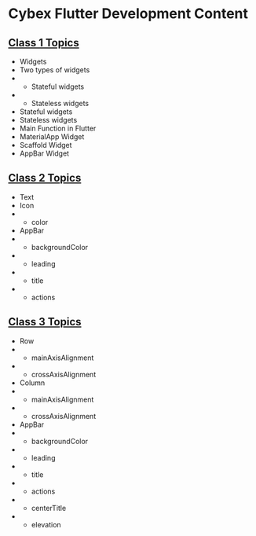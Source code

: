 # Cybex Flutter Development Content

## [Class 1 Topics]([https://docs.flutter.dev/get-started/codelab](https://github.com/abraralidev/Cybex-Batch-5/blob/main/class_1/lib/main.dart))
- Widgets
- Two types of widgets
- - Stateful widgets
- - Stateless widgets
- Stateful widgets
- Stateless widgets
- Main Function in Flutter
- MaterialApp Widget
- Scaffold Widget
- AppBar Widget

## [Class 2 Topics]([https://docs.flutter.dev/get-started/codelab](https://github.com/abraralidev/Cybex-Batch-5/blob/main/class_2/lib/main.dart))

- Text 
- Icon 
- - color 
- AppBar 
- - backgroundColor 
- - leading 
- - title 
- - actions 

## [Class 3 Topics]([https://docs.flutter.dev/get-started/codelab](https://github.com/abraralidev/Cybex-Batch-5/blob/main/class_3/lib/main.dart))

- Row  
- - mainAxisAlignment  
- - crossAxisAlignment 
- Column 
- - mainAxisAlignment  
- - crossAxisAlignment 
- AppBar 
- - backgroundColor  
- - leading 
- - title 
- - actions 
- - centerTitle 
- - elevation 
